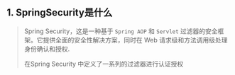 

## 1. SpringSecurity是什么

> Spring Security，这是一种基于 `Spring AOP` 和 `Servlet` 过滤器的安全框架。它提供全面的安全性解决方案，同时在 Web 请求级和方法调用级处理身份确认和授权.
>
> 在Spring Security 中定义了一系列的过滤器进行认证授权



